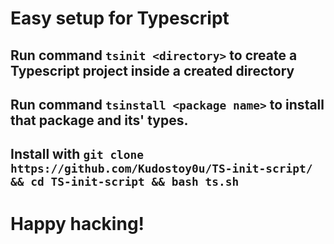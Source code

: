 # Easy setup for Typescript

## Run command `tsinit <directory>` to create a Typescript project inside a created directory

## Run command `tsinstall <package name>` to install that package and its' types.

## Install with `git clone https://github.com/Kudostoy0u/TS-init-script/ && cd TS-init-script && bash ts.sh`

# Happy hacking!
